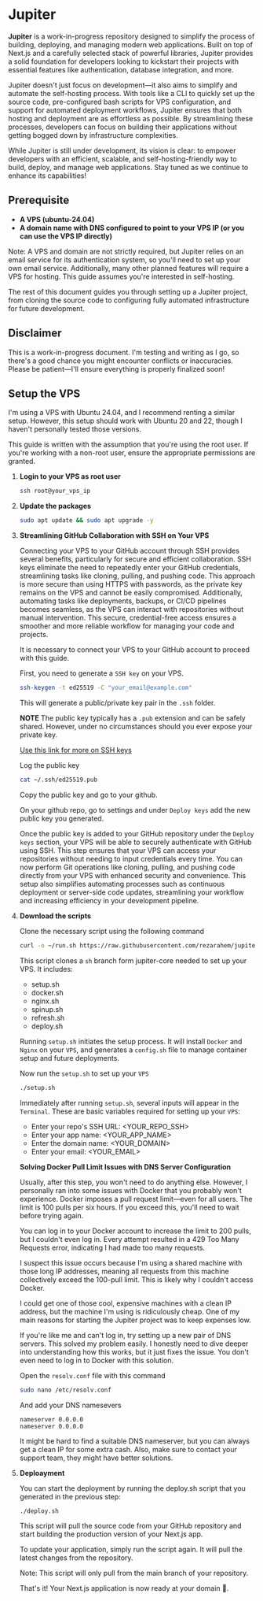 # Jupiter

**Jupiter** is a work-in-progress repository designed to simplify the process of building, deploying, and managing modern web applications. Built on top of Next.js and a carefully selected stack of powerful libraries, Jupiter provides a solid foundation for developers looking to kickstart their projects with essential features like authentication, database integration, and more.

Jupiter doesn't just focus on development—it also aims to simplify and automate the self-hosting process. With tools like a CLI to quickly set up the source code, pre-configured bash scripts for VPS configuration, and support for automated deployment workflows, Jupiter ensures that both hosting and deployment are as effortless as possible. By streamlining these processes, developers can focus on building their applications without getting bogged down by infrastructure complexities.

While Jupiter is still under development, its vision is clear: to empower developers with an efficient, scalable, and self-hosting-friendly way to build, deploy, and manage web applications. Stay tuned as we continue to enhance its capabilities!

## Prerequisite

- **A VPS (ubuntu-24.04)**
- **A domain name with DNS configured to point to your VPS IP (or you can use the VPS IP directly)**

Note: A VPS and domain are not strictly required, but Jupiter relies on an email service for its authentication system, so you'll need to set up your own email service. Additionally, many other planned features will require a VPS for hosting. This guide assumes you're interested in self-hosting.

The rest of this document guides you through setting up a Jupiter project, from cloning the source code to configuring fully automated infrastructure for future development.

## Disclaimer

This is a work-in-progress document. I'm testing and writing as I go, so there's a good chance you might encounter conflicts or inaccuracies. Please be patient—I'll ensure everything is properly finalized soon!


## Setup the VPS

I'm using a VPS with Ubuntu 24.04, and I recommend renting a similar setup. However, this setup should work with Ubuntu 20 and 22, though I haven't personally tested those versions.

This guide is written with the assumption that you're using the root user. If you're working with a non-root user, ensure the appropriate permissions are granted.

1. **Login to your VPS as root user**

   ```bash
   ssh root@your_vps_ip
   ```

2. **Update the packages**

   ```bash
   sudo apt update && sudo apt upgrade -y
   ```

3. **Streamlining GitHub Collaboration with SSH on Your VPS**
   
   Connecting your VPS to your GitHub account through SSH provides several benefits, particularly for secure and efficient collaboration. SSH keys eliminate the need to repeatedly enter your GitHub credentials, streamlining tasks like cloning, pulling, and pushing code. This approach is more secure than using HTTPS with passwords, as the private key remains on the VPS and cannot be easily compromised. Additionally, automating tasks like deployments, backups, or CI/CD pipelines becomes seamless, as the VPS can interact with repositories without manual intervention. This secure, credential-free access ensures a smoother and more reliable workflow for managing your code and projects.

   It is necessary to connect your VPS to your GitHub account to proceed with this guide.

   First, you need to generate a `SSH key` on your VPS.

    ```bash
   ssh-keygen -t ed25519 -C "your_email@example.com"
   ```

   This will generate a public/private key pair in the `.ssh` folder.

   **NOTE** The public key typically has a `.pub` extension and can be safely shared. However, under no circumstances should you ever expose your private key.

   [Use this link for more on SSH keys](https://docs.github.com/en/authentication/connecting-to-github-with-ssh/generating-a-new-ssh-key-and-adding-it-to-the-ssh-agent)

   Log the public key

   ```bash
   cat ~/.ssh/ed25519.pub
   ```

   Copy the public key and go to your github.

   On your github repo, go to settings and under `Deploy keys` add the new public key you generated.

   Once the public key is added to your GitHub repository under the `Deploy keys` section, your VPS will be able to securely authenticate with GitHub using SSH. This step ensures that your VPS can access your repositories without needing to input credentials every time. You can now perform Git operations like cloning, pulling, and pushing code directly from your VPS with enhanced security and convenience. This setup also simplifies automating processes such as continuous deployment or server-side code updates, streamlining your workflow and increasing efficiency in your development pipeline.

4. **Download the scripts**

   Clone the necessary script using the following command

   ```bash
   curl -o ~/run.sh https://raw.githubusercontent.com/rezarahem/jupiter-core/refs/heads/sh/run.sh && chmod +x ~/run.sh && ~/run.sh
   ```

   This script clones a `sh` branch form jupiter-core needed to set up your VPS. It includes:

   - setup.sh
   - docker.sh
   - nginx.sh
   - spinup.sh
   - refresh.sh
   - deploy.sh

   Running `setup.sh` initiates the setup process. It will install `Docker` and `Nginx` on your `VPS`, and generates a `config.sh` file to manage container setup and future deployments.

   Now run the `setup.sh` to set up your `VPS`

   ```bash
   ./setup.sh
   ```

   Immediately after running `setup.sh`, several inputs will appear in the `Terminal`. These are basic variables required for setting up your `VPS`:

   - Enter your repo's SSH URL: <YOUR_REPO_SSH>
   - Enter your app name: <YOUR_APP_NAME>
   - Enter the domain name: <YOUR_DOMAIN>
   - Enter your email: <YOUR_EMAIL>

   **Solving Docker Pull Limit Issues with DNS Server Configuration**

   Usually, after this step, you won't need to do anything else. However, I personally ran into some issues with Docker that you probably won't experience. Docker imposes a pull request limit—even for all users. The limit is 100 pulls per six hours. If you exceed this, you'll need to wait before trying again.

   You can log in to your Docker account to increase the limit to 200 pulls, but I couldn't even log in. Every attempt resulted in a 429 Too Many Requests error, indicating I had made too many requests.

   I suspect this issue occurs because I'm using a shared machine with those long IP addresses, meaning all requests from this machine collectively exceed the 100-pull limit. This is likely why I couldn't access Docker.

   I could get one of those cool, expensive machines with a clean IP address, but the machine I'm using is ridiculously cheap. One of my main reasons for starting the Jupiter project was to keep expenses low.

   If you're like me and can't log in, try setting up a new pair of DNS servers. This solved my problem easily. I honestly need to dive deeper into understanding how this works, but it just fixes the issue. You don't even need to log in to Docker with this solution.

   Open the `resolv.conf` file with this command

   ```bash
   sudo nano /etc/resolv.conf
   ```

   And add your DNS namesevers

   ```
   nameserver 0.0.0.0
   nameserver 0.0.0.0
   ```

   It might be hard to find a suitable DNS nameserver, but you can always get a clean IP for some extra cash. Also, make sure to contact your support team, they might have better solutions.

5. **Deploayment**

   You can start the deployment by running the deploy.sh script that you generated in the previous step:

   ```bash
   ./deploy.sh
   ```

   This script will pull the source code from your GitHub repository and start building the production version of your Next.js app.

   To update your application, simply run the script again. It will pull the latest changes from the repository.

   Note: This script will only pull from the main branch of your repository.

   That's it! Your Next.js application is now ready at your domain 🚀.
